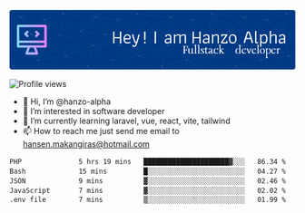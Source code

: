 ![Header](./github-header-image.png)

![Profile views](https://gpvc.arturio.dev/hanzo-alpha)

- 👋 Hi, I’m @hanzo-alpha
- 👀 I’m interested in software developer
- 🌱 I’m currently learning laravel, vue, react, vite, tailwind
- 📫 How to reach me just send me email to hansen.makangiras@hotmail.com 

<!---
hanzo-alpha/hanzo-alpha is a ✨ special ✨ repository because its `README.md` (this file) appears on your GitHub profile.
You can click the Preview link to take a look at your changes.
--->

<!--START_SECTION:waka-->

```txt
PHP              5 hrs 19 mins   █████████████████████▓░░░   86.34 %
Bash             15 mins         █░░░░░░░░░░░░░░░░░░░░░░░░   04.27 %
JSON             9 mins          ▓░░░░░░░░░░░░░░░░░░░░░░░░   02.46 %
JavaScript       7 mins          ▓░░░░░░░░░░░░░░░░░░░░░░░░   02.02 %
.env file        7 mins          ▒░░░░░░░░░░░░░░░░░░░░░░░░   01.99 %
```

<!--END_SECTION:waka-->
